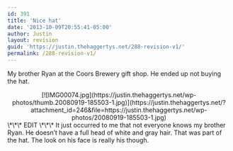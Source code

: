 ```yaml
---
id: 391
title: 'Nice hat'
date: '2013-10-09T20:55:41-05:00'
author: Justin
layout: revision
guid: 'https://justin.thehaggertys.net/288-revision-v1/'
permalink: /288-revision-v1/
---
```


My brother Ryan at the Coors Brewery gift shop. He ended up not buying the hat.

<center>  
<div class="gallery">[![IMG00074.jpg](https://justin.thehaggertys.net/wp-photos/thumb.20080919-185503-1.jpg)](https://justin.thehaggertys.net/?attachment_id=246&file=https://justin.thehaggertys.net/wp-photos/20080919-185503-1.jpg)</div></center>  
\*\*\* EDIT \*\*\*  
It just occurred to me that not everyone knows my brother Ryan. He doesn’t have a full head of white and gray hair. That was part of the hat. The look on his face is really his though. 